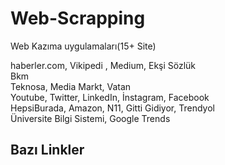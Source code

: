 # Web-Scrapping
 Web Kazıma uygulamaları(15+ Site)<br>
 
haberler.com, Vikipedi , Medium, Ekşi Sözlük <br>
Bkm <br>
Teknosa, Media Markt, Vatan <br>
Youtube, Twitter, LinkedIn, İnstagram, Facebook <br>
HepsiBurada, Amazon, N11, Gitti Gidiyor, Trendyol  <br>
Üniversite Bilgi Sistemi, Google Trends <br>


## Bazı Linkler 
